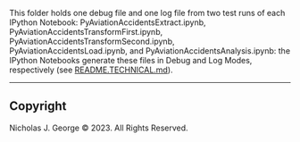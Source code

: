 This folder holds one debug file and one log file from two test runs of each IPython Notebook: PyAviationAccidentsExtract.ipynb, PyAviationAccidentsTransformFirst.ipynb, PyAviationAccidentsTransformSecond.ipynb, PyAviationAccidentsLoad.ipynb, and PyAviationAccidentsAnalysis.ipynb: the IPython Notebooks generate these files in Debug and Log Modes, respectively (see [README.TECHNICAL.md](../README.TECHNICAL.md)).

----

## Copyright

Nicholas J. George © 2023. All Rights Reserved.
